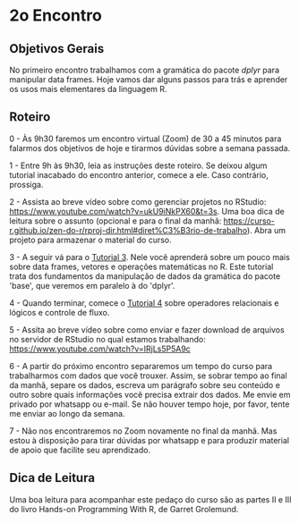#  2o Encontro

## Objetivos Gerais

No primeiro encontro trabalhamos com a gramática do pacote _dplyr_ para manipular data frames. Hoje vamos dar alguns passos para trás e aprender os usos mais elementares da linguagem R. 

## Roteiro

0 - Às 9h30 faremos um encontro virtual (Zoom) de 30 a 45 minutos para falarmos dos objetivos de hoje e tirarmos dúvidas sobre a semana passada.

1 - Entre 9h às 9h30, leia as instruções deste roteiro. Se deixou algum tutorial inacabado do encontro anterior, comece a ele. Caso contrário, prossiga.

2 - Assista ao breve vídeo sobre como gerenciar projetos no RStudio: https://www.youtube.com/watch?v=ukU9iNkPX60&t=3s. Uma boa dica de leitura sobre o assunto (opcional e para o final da manhã: https://curso-r.github.io/zen-do-r/rproj-dir.html#diret%C3%B3rio-de-trabalho). Abra um projeto para armazenar o material do curso.

3 - A seguir vá para o [Tutorial 3](https://github.com/seade-R/programacao-r/blob/master/tutorials/tutorial-03.md). Nele vocẽ aprenderá sobre um pouco mais sobre data frames, vetores e operações matemáticas no R. Este tutorial trata dos fundamentos da manipulação de dados da gramática do pacote 'base', que veremos em paralelo à do 'dplyr'.

4 - Quando terminar, comece o [Tutorial 4](https://github.com/seade-R/programacao-r/blob/master/tutorials/tutorial-04.md) sobre operadores relacionais e lógicos e controle de fluxo.

5 - Assita ao breve vídeo sobre como enviar e fazer download de arquivos no servidor de RStudio no qual estamos trabalhando: https://www.youtube.com/watch?v=IRjLs5P5A9c

6 - A partir do próximo encontro separaremos um tempo do curso para trabalharmos com dados que você trouxer. Assim, se sobrar tempo ao final da manhã, separe os dados, escreva um parágrafo sobre seu conteúdo e outro sobre quais informações você precisa extrair dos dados. Me envie em privado por whatsapp ou e-mail. Se não houver tempo hoje, por favor, tente me enviar ao longo da semana.

7 - Não nos encontraremos no Zoom novamente no final da manhã. Mas estou à disposição para tirar dúvidas por whatsapp e para produzir material de apoio que facilite seu aprendizado.

## Dica de Leitura

Uma boa leitura para acompanhar este pedaço do curso são as partes II e III do livro Hands-on Programming With R, de Garret Grolemund.
